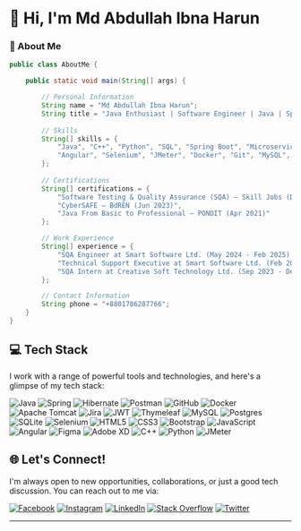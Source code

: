# 👋 Hi, I'm Md Abdullah Ibna Harun

### 🌟 About Me

```java
public class AboutMe {

    public static void main(String[] args) {

        // Personal Information
        String name = "Md Abdullah Ibna Harun";
        String title = "Java Enthusiast | Software Engineer | Java | Spring Boot | Angular | JavaScript | Microservices | SQA Engineer | SQA Engineer | Agile | Selenium | JMeter";
        
        // Skills
        String[] skills = {
            "Java", "C++", "Python", "SQL", "Spring Boot", "Microservices", 
            "Angular", "Selenium", "JMeter", "Docker", "Git", "MySQL", "PostgreSQL"
        };
        
        // Certifications
        String[] certifications = {
            "Software Testing & Quality Assurance (SQA) – Skill Jobs (Dec 2023)",
            "CyberSAFE – BdREN (Jun 2023)",
            "Java From Basic to Professional – PONDIT (Apr 2021)"
        };

        // Work Experience
        String[] experience = {
            "SQA Engineer at Smart Software Ltd. (May 2024 - Feb 2025) - Project coordinator, Led tests & teams.",
            "Technical Support Executive at Smart Software Ltd. (Feb 2024 - May 2024) - Provided support & analysis.",
            "SQA Intern at Creative Soft Technology Ltd. (Sep 2023 - Dec 2023) - Focused on testing & bug reporting."
        };

        // Contact Information
        String phone = "+8801786287766";
    }
}

```
## 💻 Tech Stack

I work with a range of powerful tools and technologies, and here's a glimpse of my tech stack:

![Java](https://img.shields.io/badge/java-%23ED8B00.svg?style=for-the-badge&logo=openjdk&logoColor=white)
![Spring](https://img.shields.io/badge/spring-%236DB33F.svg?style=for-the-badge&logo=spring&logoColor=white)
![Hibernate](https://img.shields.io/badge/Hibernate-59666C?style=for-the-badge&logo=Hibernate&logoColor=white)
![Postman](https://img.shields.io/badge/Postman-FF6C37?style=for-the-badge&logo=postman&logoColor=white)
![GitHub](https://img.shields.io/badge/github-%23121011.svg?style=for-the-badge&logo=github&logoColor=white)
![Docker](https://img.shields.io/badge/docker-%230db7ed.svg?style=for-the-badge&logo=docker&logoColor=white)
![Apache Tomcat](https://img.shields.io/badge/apache%20tomcat-%23F8DC75.svg?style=for-the-badge&logo=apache-tomcat&logoColor=black)
![Jira](https://img.shields.io/badge/jira-%230A0FFF.svg?style=for-the-badge&logo=jira&logoColor=white)
![JWT](https://img.shields.io/badge/JWT-black?style=for-the-badge&logo=JSON%20web%20tokens)
![Thymeleaf](https://img.shields.io/badge/Thymeleaf-%23005C0F.svg?style=for-the-badge&logo=Thymeleaf&logoColor=white)
![MySQL](https://img.shields.io/badge/mysql-%2300f.svg?style=for-the-badge&logo=mysql&logoColor=white)
![Postgres](https://img.shields.io/badge/postgres-%23316192.svg?style=for-the-badge&logo=postgresql&logoColor=white)
![SQLite](https://img.shields.io/badge/sqlite-%2307405e.svg?style=for-the-badge&logo=sqlite&logoColor=white)
![Selenium](https://img.shields.io/badge/Selenium-%2300FF00.svg?style=for-the-badge&logo=selenium&logoColor=white)
![HTML5](https://img.shields.io/badge/html5-%23E34F26.svg?style=for-the-badge&logo=html5&logoColor=white)
![CSS3](https://img.shields.io/badge/css3-%231572B6.svg?style=for-the-badge&logo=css3&logoColor=white)
![Bootstrap](https://img.shields.io/badge/bootstrap-%238511FA.svg?style=for-the-badge&logo=bootstrap&logoColor=white)
![JavaScript](https://img.shields.io/badge/javascript-%23323330.svg?style=for-the-badge&logo=javascript&logoColor=%23F7DF1E)
![Angular](https://img.shields.io/badge/angular-%23DD0031.svg?style=for-the-badge&logo=angular&logoColor=white)
![Figma](https://img.shields.io/badge/figma-%23F24E1E.svg?style=for-the-badge&logo=figma&logoColor=white)
![Adobe XD](https://img.shields.io/badge/Adobe%20XD-470137?style=for-the-badge&logo=Adobe%20XD&logoColor=#FF61F6)
![C++](https://img.shields.io/badge/c++-%2300599C.svg?style=for-the-badge&logo=c%2B%2B&logoColor=white)
![Python](https://img.shields.io/badge/python-3670A0?style=for-the-badge&logo=python&logoColor=ffdd54)
![JMeter](https://img.shields.io/badge/JMeter-%23FF4500.svg?style=for-the-badge&logo=apache-jmeter&logoColor=white)

## 🌐 Let's Connect!

I'm always open to new opportunities, collaborations, or just a good tech discussion. You can reach out to me via:

[![Facebook](https://img.shields.io/badge/Facebook-%231877F2.svg?logo=Facebook&logoColor=white)](https://facebook.com/mdabdullahibnaharun)
[![Instagram](https://img.shields.io/badge/Instagram-%23E4405F.svg?logo=Instagram&logoColor=white)](https://instagram.com/mdabdullahibnaharun)
[![LinkedIn](https://img.shields.io/badge/LinkedIn-%230077B5.svg?logo=linkedin&logoColor=white)](https://linkedin.com/in/mdabdullahibnaharun)
[![Stack Overflow](https://img.shields.io/badge/-Stackoverflow-FE7A16?logo=stack-overflow&logoColor=white)](https://stackoverflow.com/users/mdabdullahibnaharun)
[![Twitter](https://img.shields.io/badge/Twitter-%231DA1F2.svg?logo=Twitter&logoColor=white)](https://twitter.com/mdabdullahibnaharun)

---
